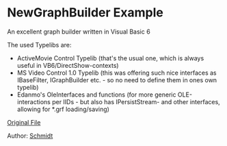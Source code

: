 # NewGraphBuilder Example #

An excellent graph builder written in Visual Basic 6

The used Typelibs are:
- ActiveMovie Control Typelib (that's the usual one, which is always useful in VB6/DirectShow-contexts)
- MS Video Control 1.0 Typelib (this was offering such nice interfaces as IBaseFilter, IGraphBuilder etc. - so no need to define them in ones own typelib)
- Edanmo's OleInterfaces and functions (for more generic OLE-interactions per IIDs - but also has IPersistStream- and other interfaces, allowing for *.grf loading/saving)

[Original File](http://www.vbforums.com/showthread.php?708081-VB6-DirectShow-WebCam-Minimal-Code&p=4470703&viewfull=1#post4470703)

Author: [Schmidt](http://www.vbforums.com/member.php?186525-Schmidt)

